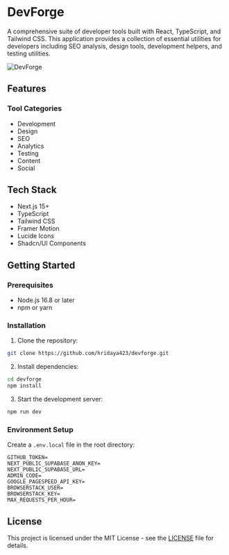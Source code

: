 # DevForge

A comprehensive suite of developer tools built with React, TypeScript, and Tailwind CSS. This application provides a collection of essential utilities for developers including SEO analysis, design tools, development helpers, and testing utilities.

![DevForge](https://cloud-3eqm8owqp-hack-club-bot.vercel.app/0image.png)

## Features

### Tool Categories
- Development
- Design
- SEO
- Analytics
- Testing
- Content
- Social

## Tech Stack

- Next.js 15+
- TypeScript
- Tailwind CSS
- Framer Motion
- Lucide Icons
- Shadcn/UI Components

## Getting Started

### Prerequisites
- Node.js 16.8 or later
- npm or yarn

### Installation

1. Clone the repository:
```bash
git clone https://github.com/hridaya423/devforge.git
```

2. Install dependencies:
```bash
cd devforge
npm install
```

3. Start the development server:
```bash
npm run dev
```

### Environment Setup

Create a `.env.local` file in the root directory:

```env
GITHUB_TOKEN=
NEXT_PUBLIC_SUPABASE_ANON_KEY=
NEXT_PUBLIC_SUPABASE_URL=
ADMIN_CODE=
GOOGLE_PAGESPEED_API_KEY=
BROWSERSTACK_USER=
BROWSERSTACK_KEY=
MAX_REQUESTS_PER_HOUR=
```


## License

This project is licensed under the MIT License - see the [LICENSE](LICENSE) file for details.
